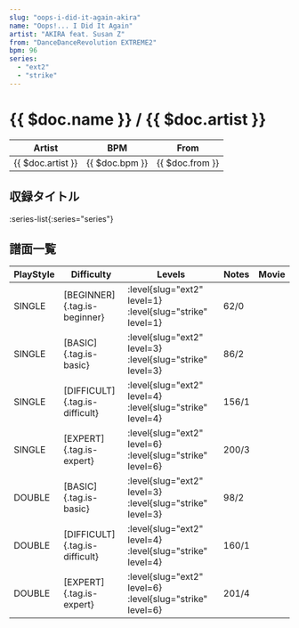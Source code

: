 ```yaml
---
slug: "oops-i-did-it-again-akira"
name: "Oops!... I Did It Again"
artist: "AKIRA feat. Susan Z"
from: "DanceDanceRevolution EXTREME2"
bpm: 96
series:
  - "ext2"
  - "strike"
---
```


# {{ $doc.name }} / {{ $doc.artist }}

|Artist|BPM|From|
|------|---|----|
|{{ $doc.artist }}|{{ $doc.bpm }}|{{ $doc.from }}|

## 収録タイトル

:series-list{:series="series"}

## 譜面一覧

|PlayStyle|Difficulty|Levels|Notes|Movie|
|---------|----------|------|-----|-----|
|SINGLE|[BEGINNER]{.tag.is-beginner}|<div class="field is-grouped is-grouped-multiline"> :level{slug="ext2" level=1} :level{slug="strike" level=1}</div>|62/0||
|SINGLE|[BASIC]{.tag.is-basic}|<div class="field is-grouped is-grouped-multiline"> :level{slug="ext2" level=3} :level{slug="strike" level=3}</div>|86/2||
|SINGLE|[DIFFICULT]{.tag.is-difficult}|<div class="field is-grouped is-grouped-multiline"> :level{slug="ext2" level=4} :level{slug="strike" level=4}</div>|156/1||
|SINGLE|[EXPERT]{.tag.is-expert}|<div class="field is-grouped is-grouped-multiline"> :level{slug="ext2" level=6} :level{slug="strike" level=6}</div>|200/3||
|DOUBLE|[BASIC]{.tag.is-basic}|<div class="field is-grouped is-grouped-multiline"> :level{slug="ext2" level=3} :level{slug="strike" level=3}</div>|98/2||
|DOUBLE|[DIFFICULT]{.tag.is-difficult}|<div class="field is-grouped is-grouped-multiline"> :level{slug="ext2" level=4} :level{slug="strike" level=4}</div>|160/1||
|DOUBLE|[EXPERT]{.tag.is-expert}|<div class="field is-grouped is-grouped-multiline"> :level{slug="ext2" level=6} :level{slug="strike" level=6}</div>|201/4||
